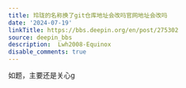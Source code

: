 ```yaml
---
title: 玲珑的名称换了git仓库地址会改吗官网地址会改吗
date: '2024-07-19'
linkTitle: https://bbs.deepin.org/en/post/275302
source: deepin_bbs
description:  Lwh2008-Equinox 
disable_comments: true
---
```

如题，主要还是关心g

